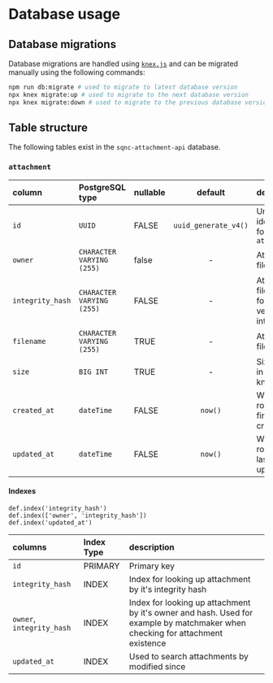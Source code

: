 # Database usage

## Database migrations

Database migrations are handled using [`knex.js`](https://knexjs.org/) and can be migrated manually using the following commands:

```sh
npm run db:migrate # used to migrate to latest database version
npx knex migrate:up # used to migrate to the next database version
npx knex migrate:down # used to migrate to the previous database version
```

## Table structure

The following tables exist in the `sqnc-attachment-api` database.

### `attachment`

| column           | PostgreSQL type           | nullable |       default        | description                                  |
| :--------------- | :------------------------ | :------- | :------------------: | :------------------------------------------- |
| `id`             | `UUID`                    | FALSE    | `uuid_generate_v4()` | Unique identifier for the `attachment`       |
| `owner`          | `CHARACTER VARYING (255)` | false    |          -           | Attachment filename                          |
| `integrity_hash` | `CHARACTER VARYING (255)` | FALSE    |          -           | Attachment file hash for verifying integrity |
| `filename`       | `CHARACTER VARYING (255)` | TRUE     |          -           | Attachment filename                          |
| `size`           | `BIG INT`                 | TRUE     |          -           | Size of file in bytes if known               |
| `created_at`     | `dateTime`                | FALSE    |       `now()`        | When the row was first created               |
| `updated_at`     | `dateTime`                | FALSE    |       `now()`        | When the row was last updated                |

#### Indexes

```
def.index('integrity_hash')
def.index(['owner', 'integrity_hash'])
def.index('updated_at')
```

| columns                   | Index Type | description                                                                                                                   |
| :------------------------ | :--------- | :---------------------------------------------------------------------------------------------------------------------------- |
| `id`                      | PRIMARY    | Primary key                                                                                                                   |
| `integrity_hash`          | INDEX      | Index for looking up attachment by it's integrity hash                                                                        |
| `owner`, `integrity_hash` | INDEX      | Index for looking up attachment by it's owner and hash. Used for example by matchmaker when checking for attachment existence |
| `updated_at`              | INDEX      | Used to search attachments by modified since                                                                                  |
